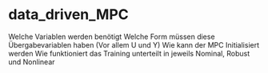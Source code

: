 # data_driven_MPC

Welche Variablen werden benötigt
Welche Form müssen diese Übergabevariablen haben (Vor allem U und Y)
Wie kann der MPC Initialisiert werden
Wie funktioniert das Training unterteilt in jeweils Nominal, Robust und Nonlinear

